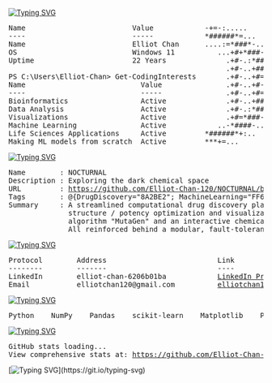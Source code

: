 [![Typing SVG](https://readme-typing-svg.demolab.com?font=Fira+Code&size=18&duration=2000&pause=1000&color=8FBCBB&multiline=true&width=750&height=35&lines=PS+C%3A%5CUsers%5CElliot-Chan%3E+whoami)](https://git.io/typing-svg)
<pre>
Name                         Value            -+=-:.....                ....:-=+++++=:.....               ......:-=++++
----                         -----            *######*=...          . ..=*##############*=:..            ...=*#########
Name                         Elliot Chan      ....:=*###*-..     ....-*###*=:-#+. :#*:=*####=...       ..-####*=:*#- .+
OS                           Windows 11          ...+#+*###-..   ..-###*+#+..:#+  :#+..:#**###=..    ..=###*#*:..*#- .+
Uptime                       22 Years              .+#-.:*##*:...:*##*:.-#=  :#+  :#+  :#*..*###-....:*##*:.**: .*#- .+
                                                   .+#-..+####=.:####=..-#=  :#+  :#+  :#*...####+..+###*:..**: .*#- .+
PS C:\Users\Elliot-Chan> Get-CodingInterests       .+#-..+#=+##*::+=#=  -#=  :#+  :#+  :#*. .#*+###-.++#*:  **: .*#- .+
Name                           Value               .+#-..+#-.-###=.=#=  -#=  :#+  :#+  :#*. .#*.:*##*..#*:  **: .*#- .+
----                           -----               .+#-..+#=+::*##*=#=  -#=  :#+  :#+  :#*. .#*.-.+##*-#*:  **: .*#- .+
Bioinformatics                 Active              .+#-..+####-.=####=..-#=  :#+  :#+  :#*. .####+.-*###*:  **: .*#- .+
Data Analysis                  Active              .+#-.:*##*....:*##*:.-#=  :#+  :#+  :#*..:###*:...+###-..**: .*#- .+
Visualizations                 Active              .+#=*###-..   ..-###*+#=  :#+  :#+  :#*-*###:.    .:####-**: .*#- .+
Machine Learning               Active            ..-*####-..       ..-*###*-.:#+  :#+..=####*-..       .:*####=:.*#- .+
Life Sciences Applications     Active         *######*+:..            .:+*#######*#######*+:.            ..=*#######*##
Making ML models from scratch  Active         ***+=...                  ....-+*******+-....                ....-+******
</pre>


[![Typing SVG](https://readme-typing-svg.demolab.com?font=Fira+Code&size=18&duration=2000&pause=1000&color=8FBCBB&multiline=true&width=950&height=50&lines=PS+C%3A%5CUsers%5CElliot-Chan%3E+Write-Host+%22Currently+working+on+more+features+for%3A+NOCTURNAL%22;PS+C%3A%5CUsers%5CElliot-Chan%3E+Get-Project+-Name+NOCTURNAL+%7C+Format-List)](https://git.io/typing-svg)
<pre>
Name        : NOCTURNAL
Description : Exploring the dark chemical space
URL         : <a href="https://github.com/Elliot-Chan-120/NOCTURNAL/blob/main/README.md" target="_blank">https://github.com/Elliot-Chan-120/NOCTURNAL/blob/main/README.md</a>
Tags        : @{DrugDiscovery="8A2BE2"; MachineLearning="FF6F00"; ChemicalAnalysis="2C8EBB"}
Summary     : A streamlined computational drug discovery platform from target identification to candidate 
              structure / potency optimization and visualization. Featuring a unique molecular optimization 
              algorithm "MutaGen" and an interactive chemical space network visualization module "ChemNet". 
              All reinforced behind a modular, fault-tolerant architecture.
</pre>


[![Typing SVG](https://readme-typing-svg.demolab.com?font=Fira+Code&size=18&duration=2000&pause=1000&color=8FBCBB&multiline=true&width=750&height=35&lines=PS+C%3A%5CUsers%5CElliot-Chan%3E+Get-ContactInfo+%7C+Format-Table)](https://git.io/typing-svg)
<pre>
Protocol        Address                          Link
--------        -------                          ----
LinkedIn        elliot-chan-6206b01ba            <a href="https://linkedin.com/in/elliot-chan-6206b01ba/" target="_blank">LinkedIn Profile</a>
Email           elliotchan120@gmail.com          <a href="mailto:elliotchan120@gmail.com">elliotchan120@gmail.com</a>
</pre>


[![Typing SVG](https://readme-typing-svg.demolab.com?font=Fira+Code&size=18&duration=2000&pause=1000&color=8FBCBB&multiline=true&width=750&height=35&lines=PS+C%3A%5CUsers%5CElliot-Chan%3E+Get-TechStack)](https://git.io/typing-svg)
<pre>
Python    NumPy    Pandas    scikit-learn    Matplotlib    Plotly    PowerShell
</pre>


[![Typing SVG](https://readme-typing-svg.demolab.com?font=Fira+Code&size=18&duration=2000&pause=1000&color=8FBCBB&multiline=true&width=750&height=35&lines=PS+C%3A%5CUsers%5CElliot-Chan%3E+Get-GitHubStats+%7C+Out-Host)](https://git.io/typing-svg)
<pre>
GitHub stats loading...
View comprehensive stats at: <a href="https://github.com/Elliot-Chan-120" target="_blank">https://github.com/Elliot-Chan-120</a>
</pre>

[![Typing SVG](https://readme-typing-svg.demolab.com?font=Fira+Code&size=18&duration=2000&pause=1000&color=8FBCBB&multiline=true&width=750&height=35&lines=PS+C%3A%5CUsers%5CElliot-Chan%3E+_)](https://git.io/typing-svg)
